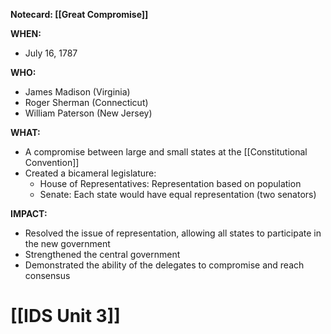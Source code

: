 **Notecard: [[Great Compromise]]**

**WHEN:**

* July 16, 1787

**WHO:**

* James Madison (Virginia)
* Roger Sherman (Connecticut)
* William Paterson (New Jersey)

**WHAT:**

* A compromise between large and small states at the [[Constitutional Convention]]
* Created a bicameral legislature:
    * House of Representatives: Representation based on population
    * Senate: Each state would have equal representation (two senators)

**IMPACT:**

* Resolved the issue of representation, allowing all states to participate in the new government
* Strengthened the central government
* Demonstrated the ability of the delegates to compromise and reach consensus
# [[IDS Unit 3]]